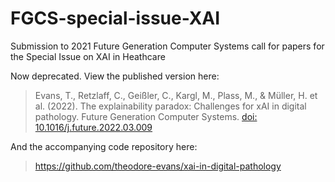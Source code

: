 # FGCS-special-issue-XAI
Submission to 2021 Future Generation Computer Systems call for papers for the Special Issue on XAI in Heathcare

Now deprecated. View the published version here:

> Evans, T., Retzlaff, C., Geißler, C., Kargl, M., Plass, M., & Müller, H. et al. (2022). The explainability paradox: Challenges for xAI in digital pathology. Future Generation Computer Systems. [doi: 10.1016/j.future.2022.03.009](https://www.sciencedirect.com/science/article/abs/pii/S0167739X22000838)

And the accompanying code repository here:

> https://github.com/theodore-evans/xai-in-digital-pathology 
